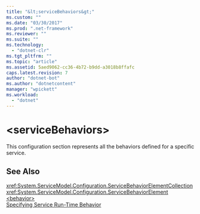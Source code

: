 ```yaml
---
title: "&lt;serviceBehaviors&gt;"
ms.custom: ""
ms.date: "03/30/2017"
ms.prod: ".net-framework"
ms.reviewer: ""
ms.suite: ""
ms.technology: 
  - "dotnet-clr"
ms.tgt_pltfrm: ""
ms.topic: "article"
ms.assetid: 5aed9062-cc36-4b72-b9dd-a3018b8ffafc
caps.latest.revision: 7
author: "dotnet-bot"
ms.author: "dotnetcontent"
manager: "wpickett"
ms.workload: 
  - "dotnet"
---
```

# &lt;serviceBehaviors&gt;
This configuration section represents all the behaviors defined for a specific service.  
  
## See Also  
 <xref:System.ServiceModel.Configuration.ServiceBehaviorElementCollection>  
 <xref:System.ServiceModel.Configuration.ServiceBehaviorElement>  
 [\<behavior>](../../../../../docs/framework/configure-apps/file-schema/wcf/behavior-of-servicebehaviors.md)  
 [Specifying Service Run-Time Behavior](../../../../../docs/framework/wcf/specifying-service-run-time-behavior.md)
